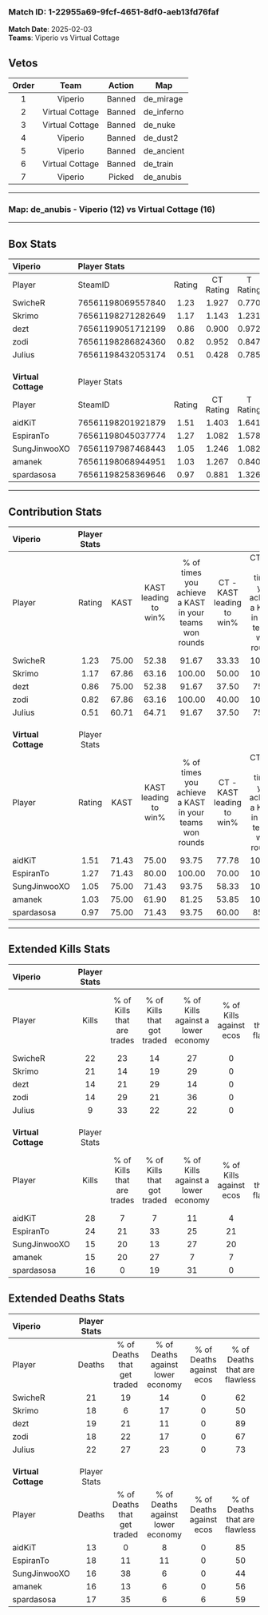### Match ID: 1-22955a69-9fcf-4651-8df0-aeb13fd76faf  
**Match Date**: 2025-02-03  
**Teams**: Viperio vs Virtual Cottage  

## Vetos  

| Order | Team | Action | Map |
| :---: | :--: | :----: | --- |
| 1 | Viperio | Banned | de_mirage |
| 2 | Virtual Cottage | Banned | de_inferno |
| 3 | Virtual Cottage | Banned | de_nuke |
| 4 | Viperio | Banned | de_dust2 |
| 5 | Viperio | Banned | de_ancient |
| 6 | Virtual Cottage | Banned | de_train |
| 7 | Viperio | Picked | de_anubis |

---  

### **Map**: de_anubis - Viperio (12) vs Virtual Cottage (16)  
---  

## Box Stats  

| **Viperio**         | Player Stats      |        |           |          |       |      |       |         |        |      |     |
| :- | :- | :-: | :-: | :-: | :-: | :-: | :-: | :-: | :-: | :-: | :-: |
| Player              | SteamID           | Rating | CT Rating | T Rating | KAST  | ADR  | Kills | Assists | Deaths | K/D  | HS% |
| SwicheR             | 76561198069557840 |  1.23  |   1.927   |  0.770   | 75.00 | 99.3 |  22   |    7    |   21   | 1.05 | 45  |
| Skrimo              | 76561198271282649 |  1.17  |   1.143   |  1.231   | 67.86 | 90.3 |  21   |    5    |   18   | 1.17 | 71  |
| dezt                | 76561199051712199 |  0.86  |   0.900   |  0.972   | 75.00 | 49.4 |  14   |    5    |   19   | 0.74 | 64  |
| zodi                | 76561198286824360 |  0.82  |   0.952   |  0.847   | 67.86 | 51.6 |  14   |    2    |   18   | 0.78 | 35  |
| JuIius              | 76561198432053174 |  0.51  |   0.428   |  0.785   | 60.71 | 37.5 |   9   |    6    |   22   | 0.41 | 22  |
|                     |                   |        |           |          |       |      |       |         |        |      |     |
|                     |                   |        |           |          |       |      |       |         |        |      |     |
|                     |                   |        |           |          |       |      |       |         |        |      |     |
| **Virtual Cottage** | Player Stats      |        |           |          |       |      |       |         |        |      |     |
| Player              | SteamID           | Rating | CT Rating | T Rating | KAST  | ADR  | Kills | Assists | Deaths | K/D  | HS% |
| aidKiT              | 76561198201921879 |  1.51  |   1.403   |  1.641   | 71.43 | 95.9 |  28   |    2    |   13   | 2.15 | 25  |
| EspiranTo           | 76561198045037774 |  1.27  |   1.082   |  1.578   | 71.43 | 86.1 |  24   |    5    |   18   | 1.33 | 66  |
| SungJinwooXO        | 76561197987468443 |  1.05  |   1.246   |  1.082   | 75.00 | 73.4 |  15   |   13    |   16   | 0.94 | 33  |
| amanek              | 76561198068944951 |  1.03  |   1.267   |  0.840   | 75.00 | 72.5 |  15   |    8    |   16   | 0.94 | 33  |
| spardasosa          | 76561198258369646 |  0.97  |   0.881   |  1.326   | 75.00 | 53.8 |  16   |    6    |   17   | 0.94 | 56  |
---  

## Contribution Stats  

| **Viperio**         | Player Stats |       |                      |                                                        |                           |                                                             |                          |                                                            |
| :- | :-: | :-: | :-: | :-: | :-: | :-: | :-: | :-: |
| Player              |    Rating    | KAST  | KAST leading to win% | % of times you achieve a KAST in your teams won rounds | CT - KAST leading to win% | CT - % of times you achieve a KAST in your teams won rounds | T - KAST leading to win% | T - % of times you achieve a KAST in your teams won rounds |
| SwicheR             |     1.23     | 75.00 |        52.38         |                         91.67                          |           33.33           |                           100.00                            |          77.78           |                           87.50                            |
| Skrimo              |     1.17     | 67.86 |        63.16         |                         100.00                         |           50.00           |                           100.00                            |          72.73           |                           100.00                           |
| dezt                |     0.86     | 75.00 |        52.38         |                         91.67                          |           37.50           |                            75.00                            |          61.54           |                           100.00                           |
| zodi                |     0.82     | 67.86 |        63.16         |                         100.00                         |           40.00           |                           100.00                            |          88.89           |                           100.00                           |
| JuIius              |     0.51     | 60.71 |        64.71         |                         91.67                          |           37.50           |                            75.00                            |          88.89           |                           100.00                           |
|                     |              |       |                      |                                                        |                           |                                                             |                          |                                                            |
|                     |              |       |                      |                                                        |                           |                                                             |                          |                                                            |
|                     |              |       |                      |                                                        |                           |                                                             |                          |                                                            |
| **Virtual Cottage** | Player Stats |       |                      |                                                        |                           |                                                             |                          |                                                            |
| Player              |    Rating    | KAST  | KAST leading to win% | % of times you achieve a KAST in your teams won rounds | CT - KAST leading to win% | CT - % of times you achieve a KAST in your teams won rounds | T - KAST leading to win% | T - % of times you achieve a KAST in your teams won rounds |
| aidKiT              |     1.51     | 71.43 |        75.00         |                         93.75                          |           77.78           |                           100.00                            |          72.73           |                           88.89                            |
| EspiranTo           |     1.27     | 71.43 |        80.00         |                         100.00                         |           70.00           |                           100.00                            |          90.00           |                           100.00                           |
| SungJinwooXO        |     1.05     | 75.00 |        71.43         |                         93.75                          |           58.33           |                           100.00                            |          88.89           |                           88.89                            |
| amanek              |     1.03     | 75.00 |        61.90         |                         81.25                          |           53.85           |                           100.00                            |          75.00           |                           66.67                            |
| spardasosa          |     0.97     | 75.00 |        71.43         |                         93.75                          |           60.00           |                            85.71                            |          81.82           |                           100.00                           |
---  

## Extended Kills Stats  

| **Viperio**         | Player Stats |                            |                            |                                    |                         |                              |                                 |                                       |                    |           |
| :- | :-: | :-: | :-: | :-: | :-: | :-: | :-: | :-: | :-: | :-: |
| Player              |    Kills     | % of Kills that are trades | % of Kills that got traded | % of Kills against a lower economy | % of Kills against ecos | % of Kills that are flawless | % of Kills that are close duels | % of Kills that are assisted by flash | Pistol Round Kills | AWP Kills |
| SwicheR             |      22      |             23             |             14             |                 27                 |            0            |              59              |               14                |                   9                   |         0          |     0     |
| Skrimo              |      21      |             14             |             19             |                 29                 |            0            |              38              |                5                |                   0                   |         0          |     0     |
| dezt                |      14      |             21             |             29             |                 14                 |            0            |              71              |                7                |                   0                   |         0          |     3     |
| zodi                |      14      |             29             |             21             |                 36                 |            0            |              71              |                0                |                   0                   |         0          |     1     |
| JuIius              |      9       |             33             |             22             |                 22                 |            0            |              56              |               11                |                  11                   |         5          |     0     |
|                     |              |                            |                            |                                    |                         |                              |                                 |                                       |                    |           |
|                     |              |                            |                            |                                    |                         |                              |                                 |                                       |                    |           |
|                     |              |                            |                            |                                    |                         |                              |                                 |                                       |                    |           |
| **Virtual Cottage** | Player Stats |                            |                            |                                    |                         |                              |                                 |                                       |                    |           |
| Player              |    Kills     | % of Kills that are trades | % of Kills that got traded | % of Kills against a lower economy | % of Kills against ecos | % of Kills that are flawless | % of Kills that are close duels | % of Kills that are assisted by flash | Pistol Round Kills | AWP Kills |
| aidKiT              |      28      |             7              |             7              |                 11                 |            4            |              79              |                4                |                   4                   |         17         |     5     |
| EspiranTo           |      24      |             21             |             33             |                 25                 |           21            |              71              |               17                |                   4                   |         0          |     3     |
| SungJinwooXO        |      15      |             20             |             13             |                 27                 |           20            |              53              |               13                |                  20                   |         0          |     1     |
| amanek              |      15      |             20             |             27             |                 7                  |            7            |              67              |               13                |                   7                   |         3          |     0     |
| spardasosa          |      16      |             0              |             19             |                 31                 |            0            |              63              |                0                |                   0                   |         0          |     1     |
## Extended Deaths Stats  

| **Viperio**         | Player Stats |                             |                                   |                          |                               |                            |                           |               |
| :- | :-: | :-: | :-: | :-: | :-: | :-: | :-: | :-: |
| Player              |    Deaths    | % of Deaths that get traded | % of Deaths against lower economy | % of Deaths against ecos | % of Deaths that are flawless | % of Deaths that are close | % of Deaths while blinded | Deaths to AWP |
| SwicheR             |      21      |             19              |                14                 |            0             |              62               |             14             |             0             |       4       |
| Skrimo              |      18      |              6              |                17                 |            0             |              50               |             11             |             6             |       3       |
| dezt                |      19      |             21              |                11                 |            0             |              89               |             5              |             5             |       4       |
| zodi                |      18      |             22              |                17                 |            0             |              67               |             6              |            17             |       5       |
| JuIius              |      22      |             27              |                23                 |            0             |              73               |             9              |             5             |       4       |
|                     |              |                             |                                   |                          |                               |                            |                           |               |
|                     |              |                             |                                   |                          |                               |                            |                           |               |
|                     |              |                             |                                   |                          |                               |                            |                           |               |
| **Virtual Cottage** | Player Stats |                             |                                   |                          |                               |                            |                           |               |
| Player              |    Deaths    | % of Deaths that get traded | % of Deaths against lower economy | % of Deaths against ecos | % of Deaths that are flawless | % of Deaths that are close | % of Deaths while blinded | Deaths to AWP |
| aidKiT              |      13      |              0              |                 8                 |            0             |              85               |             0              |             0             |       1       |
| EspiranTo           |      18      |             11              |                11                 |            0             |              50               |             11             |            17             |       0       |
| SungJinwooXO        |      16      |             38              |                 6                 |            0             |              44               |             6              |             0             |       1       |
| amanek              |      16      |             13              |                 6                 |            0             |              56               |             19             |             0             |       2       |
| spardasosa          |      17      |             35              |                 6                 |            6             |              59               |             0              |             0             |       1       |
